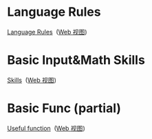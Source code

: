 # Language Rules
[Language Rules](onenote:https://d.docs.live.net/5164f6f5307cec6b/文档/数学/mathematica.one#Language%20Rules&section-id={6EEE04BD-E874-44C6-A0AA-C6D2F23A0DBE}&page-id={477243E3-7D5B-4FB4-8493-0FFE7B37C956}&end)  ([Web 视图](https://onedrive.live.com/view.aspx?resid=5164F6F5307CEC6B%21240&id=documents&wd=target%28mathematica.one%7C6EEE04BD-E874-44C6-A0AA-C6D2F23A0DBE%2FLanguage%20Rules%7C477243E3-7D5B-4FB4-8493-0FFE7B37C956%2F%29))

# Basic Input&Math Skills
[Skills](onenote:https://d.docs.live.net/5164f6f5307cec6b/文档/数学/mathematica.one#Skills&section-id={6EEE04BD-E874-44C6-A0AA-C6D2F23A0DBE}&page-id={2EF82491-BFA6-4D29-8286-ECB2A393BB29}&end)  ([Web 视图](https://onedrive.live.com/view.aspx?resid=5164F6F5307CEC6B%21240&id=documents&wd=target%28mathematica.one%7C6EEE04BD-E874-44C6-A0AA-C6D2F23A0DBE%2FSkills%7C2EF82491-BFA6-4D29-8286-ECB2A393BB29%2F%29))

# Basic Func (partial)
[Useful function](onenote:https://d.docs.live.net/5164f6f5307cec6b/文档/数学/mathematica.one#Useful%20function&section-id={6EEE04BD-E874-44C6-A0AA-C6D2F23A0DBE}&page-id={3F78F8F9-1AB9-41EE-8777-FD0212634B98}&end)  ([Web 视图](https://onedrive.live.com/view.aspx?resid=5164F6F5307CEC6B%21240&id=documents&wd=target%28mathematica.one%7C6EEE04BD-E874-44C6-A0AA-C6D2F23A0DBE%2FUseful%20function%7C3F78F8F9-1AB9-41EE-8777-FD0212634B98%2F%29))